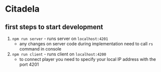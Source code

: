 # Citadela

## first steps to start development

1) `npm run server` - runs server on `localhost:4201`
    - any changes on server code during implementation need to call `rs` command in console
2) `npm run client` - runs client on `localhost:4200`
    - to connect player you need to specify your local IP address with the port 4201
